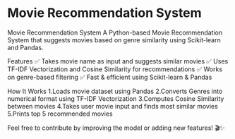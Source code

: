 # Movie Recommendation System
Movie Recommendation System
A Python-based Movie Recommendation System that suggests movies based on genre similarity using Scikit-learn and Pandas.

Features
✅ Takes movie name as input and suggests similar movies
✅ Uses TF-IDF Vectorization and Cosine Similarity for recommendations
✅ Works on genre-based filtering
✅ Fast & efficient using Scikit-learn & Pandas

How It Works
1.Loads movie dataset using Pandas
2.Converts Genres into numerical format using TF-IDF Vectorization
3.Computes Cosine Similarity between movies
4.Takes user movie input and finds most similar movies
5.Prints top 5 recommended movies


Feel free to contribute by improving the model or adding new features! 🎬✨
